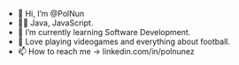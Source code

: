 - 👋 Hi, I’m @PolNun
- 👨‍💻 Java, JavaScript.
- 🌱 I’m currently learning Software Development.
- 💞️ Love playing videogames and everything about football.
- 📫 How to reach me -> linkedin.com/in/polnunez
